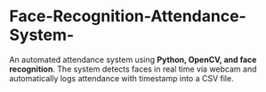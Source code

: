 # Face-Recognition-Attendance-System-
An automated attendance system using **Python, OpenCV, and face recognition**. The system detects faces in real time via webcam and automatically logs attendance with timestamp into a CSV file.  
